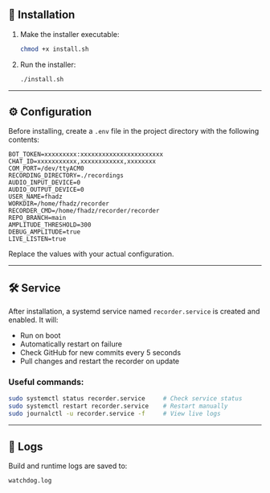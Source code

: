 ## 🚀 Installation

1. Make the installer executable:

   ```bash
   chmod +x install.sh

2. Run the installer:

   ```bash
   ./install.sh
   ```

---

## ⚙️ Configuration

Before installing, create a `.env` file in the project directory with the following contents:

```env
BOT_TOKEN=xxxxxxxxx:xxxxxxxxxxxxxxxxxxxxxxx
CHAT_ID=xxxxxxxxxxx,xxxxxxxxxxxx,xxxxxxxx
COM_PORT=/dev/ttyACM0
RECORDING_DIRECTORY=./recordings
AUDIO_INPUT_DEVICE=0
AUDIO_OUTPUT_DEVICE=0
USER_NAME=fhadz
WORKDIR=/home/fhadz/recorder
RECORDER_CMD=/home/fhadz/recorder/recorder
REPO_BRANCH=main
AMPLITUDE_THRESHOLD=300
DEBUG_AMPLITUDE=true
LIVE_LISTEN=true
```

Replace the values with your actual configuration.

---

## 🛠 Service

After installation, a systemd service named `recorder.service` is created and enabled. It will:

* Run on boot
* Automatically restart on failure
* Check GitHub for new commits every 5 seconds
* Pull changes and restart the recorder on update

### Useful commands:

```bash
sudo systemctl status recorder.service     # Check service status
sudo systemctl restart recorder.service    # Restart manually
sudo journalctl -u recorder.service -f     # View live logs
```

---

## 📄 Logs

Build and runtime logs are saved to:

```
watchdog.log
```